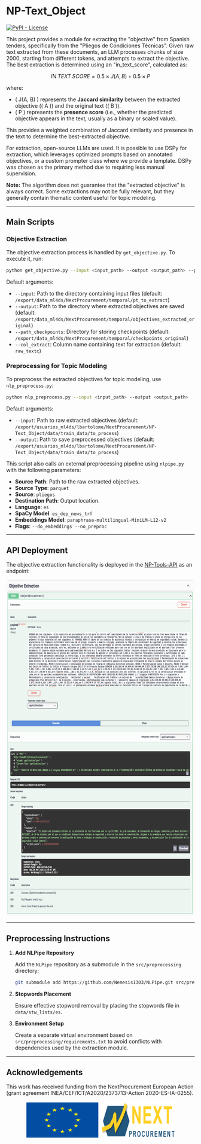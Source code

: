 # NP-Text_Object

[![PyPI - License](https://img.shields.io/badge/license-MIT-green.svg)](https://github.com/nextprocurement/NP-Text-Object/blob/main/LICENSE)

This project provides a module for extracting the "objective" from Spanish tenders, specifically from the "Pliegos de Condiciones Técnicas". Given raw text extracted from these documents, an LLM processes chunks of size 2000, starting from different tokens, and attempts to extract the objective. The best extraction is determined using an "in_text_score", calculated as:

$$IN\;TEXT\;SCORE = 0.5 \times J(A, B) + 0.5 \times P $$

where:
- \( J(A, B) \) represents the **Jaccard similarity** between the extracted objective (\( A \)) and the original text (\( B \)).
- \( P \) represents the **presence score** (i.e., whether the predicted objective appears in the text, usually as a binary or scaled value).

This provides a weighted combination of Jaccard similarity and presence in the text to determine the best-extracted objective.

For extraction, open-source LLMs are used. It is possible to use DSPy for extraction, which leverages optimized prompts based on annotated objectives, or a custom prompter class where we provide a template. DSPy was chosen as the primary method due to requiring less manual supervision.

**Note:** The algorithm does not guarantee that the "extracted objective" is always correct. Some extractions may not be fully relevant, but they generally contain thematic content useful for topic modeling.

---

## Main Scripts

### Objective Extraction

The objective extraction process is handled by `get_objective.py`. To execute it, run:

```bash
python get_objective.py --input <input_path> --output <output_path> --path_checkpoints <checkpoints_path> --col_extract <column_name>
```

Default arguments:
- `--input`: Path to the directory containing input files (default: `/export/data_ml4ds/NextProcurement/temporal/pt_to_extract`)
- `--output`: Path to the directory where extracted objectives are saved (default: `/export/data_ml4ds/NextProcurement/temporal/objectives_extracted_original`)
- `--path_checkpoints`: Directory for storing checkpoints (default: `/export/data_ml4ds/NextProcurement/temporal/checkpoints_original`)
- `--col_extract`: Column name containing text for extraction (default: `raw_textc`)

### Preprocessing for Topic Modeling

To preprocess the extracted objectives for topic modeling, use `nlp_preprocess.py`:

```bash
python nlp_preprocess.py --input <input_path> --output <output_path>
```

Default arguments:
- `--input`: Path to raw extracted objectives (default: `/export/usuarios_ml4ds/lbartolome/NextProcurement/NP-Text_Object/data/train_data/to_process`)
- `--output`: Path to save preprocessed objectives (default: `/export/usuarios_ml4ds/lbartolome/NextProcurement/NP-Text_Object/data/train_data/to_process`)

This script also calls an external preprocessing pipeline using `nlpipe.py` with the following parameters:
- **Source Path**: Path to the raw extracted objectives.
- **Source Type**: `parquet`
- **Source**: `pliegos`
- **Destination Path**: Output location.
- **Language**: `es`
- **SpaCy Model**: `es_dep_news_trf`
- **Embeddings Model**: `paraphrase-multilingual-MiniLM-L12-v2`
- **Flags**: `--do_embeddings --no_preproc`

---

## API Deployment

The objective extraction functionality is deployed in the [NP-Tools-API](https://github.com/nextprocurement/NP-Backend-Dockers) as an endpoint:

<p align="center">
  <img src="static/Images/objective_extraction_endpoint.png" alt="objective_extraction_endpoint" height=900 width=900>
</p>

---

## Preprocessing Instructions

1. **Add NLPipe Repository**
   
   Add the `NLPipe` repository as a submodule in the `src/preprocessing` directory:
   
   ```bash
   git submodule add https://github.com/Nemesis1303/NLPipe.git src/preprocessing/NLPipe
   ```

2. **Stopwords Placement**
   
   Ensure effective stopword removal by placing the stopwords file in `data/stw_lists/es`.

3. **Environment Setup**
   
   Create a separate virtual environment based on `src/preprocessing/requirements.txt` to avoid conflicts with dependencies used by the extraction module.

---

## Acknowledgements

This work has received funding from the NextProcurement European Action (grant agreement INEA/CEF/ICT/A2020/2373713-Action 2020-ES-IA-0255).

<p align="center">
  <img src="static/Images/eu-logo.svg" alt="EU Logo" height=100 width=200>
  <img src="static/Images/nextprocurement-logo.png" alt="Next Procurement Logo" height=100 width=200>
</p>

